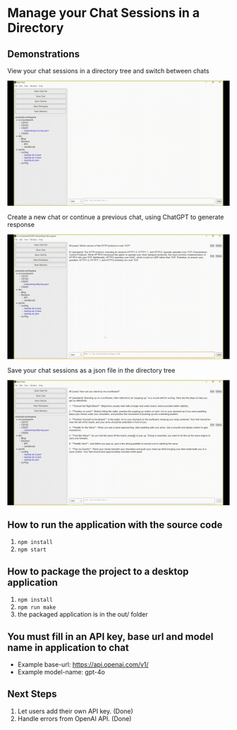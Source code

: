 # Manage your Chat Sessions in a Directory

## Demonstrations

View your chat sessions in a directory tree and switch between chats

![img](demo-gifs/switch-files.gif)

Create a new chat or continue a previous chat, using ChatGPT to generate response

![img](demo-gifs/continue-chat.gif)

Save your chat sessions as a json file in the directory tree

![img](demo-gifs/save-as.gif)

## How to run the application with the source code

1. `npm install`
2. `npm start`

## How to package the project to a desktop application

1. `npm install`
2. `npm run make`
3. the packaged application is in the out/ folder

## You must fill in an API key, base url and model name in application to chat

- Example base-url: https://api.openai.com/v1/
- Example model-name: gpt-4o

## Next Steps

1. Let users add their own API key. (Done)
2. Handle errors from OpenAI API. (Done)